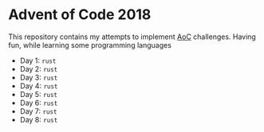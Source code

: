 # Advent of Code 2018

This repository contains my attempts to implement [AoC](http://adventofcode.com) challenges.
Having fun, while learning some programming languages

- Day 1: `rust`
- Day 2: `rust`
- Day 3: `rust`
- Day 4: `rust`
- Day 5: `rust`
- Day 6: `rust`
- Day 7: `rust`
- Day 8: `rust`
